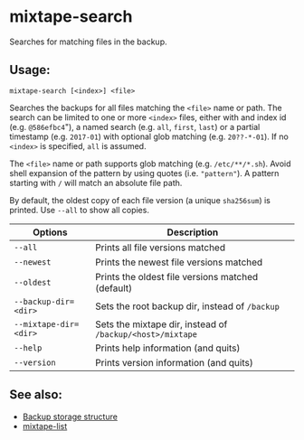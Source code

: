 # mixtape-search

Searches for matching files in the backup.


## Usage:

    mixtape-search [<index>] <file>

Searches the backups for all files matching the `<file>` name or path. The
search can be limited to one or more `<index>` files, either with and index
id (e.g. `@586efbc4`"), a named search (e.g. `all`, `first`, `last`) or a
partial timestamp (e.g. `2017-01`) with optional glob matching (e.g.
`20??-*-01`). If no `<index>` is specified, `all` is assumed.

The `<file>` name or path supports glob matching (e.g. `/etc/**/*.sh`).
Avoid shell expansion of the pattern by using quotes (i.e. `"pattern"`). A
pattern starting with `/` will match an absolute file path.

By default, the oldest copy of each file version (a unique `sha256sum`) is
printed. Use `--all` to show all copies.

| Options               | Description                                               |
| --------------------- | --------------------------------------------------------- |
| `--all`               | Prints all file versions matched                          |
| `--newest`            | Prints the newest file versions matched                   |
| `--oldest`            | Prints the oldest file versions matched (default)         |
| `--backup-dir=<dir>`  | Sets the root backup dir, instead of `/backup`            |
| `--mixtape-dir=<dir>` | Sets the mixtape dir, instead of `/backup/<host>/mixtape` |
| `--help`              | Prints help information (and quits)                       |
| `--version`           | Prints version information (and quits)                    |


## See also:

* [Backup storage structure](storage.md)
* [mixtape-list](mixtape-list.md)
